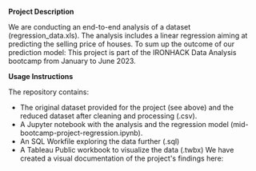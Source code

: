 **Project Description**

We are conducting an end-to-end analysis of a dataset (regression_data.xls). The analysis includes a linear regression aiming at predicting the selling price of houses. 
To sum up the outcome of our prediction model: 
This project is part of the IRONHACK Data Analysis bootcamp from January to June 2023.

**Usage Instructions**

The repository contains:
- The original dataset provided for the project (see above) and the reduced dataset after cleaning and processing (.csv).
- A Jupyter notebook with the analysis and the regression model (mid-bootcamp-project-regression.ipynb). 
- An SQL Workfile exploring the data further (.sql)
- A Tableau Public workbook to visualize the data (.twbx)
We have created a visual documentation of the project's findings here: 
